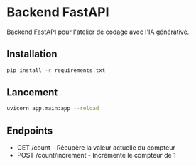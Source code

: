 # Backend FastAPI

Backend FastAPI pour l'atelier de codage avec l'IA générative.

## Installation

```bash
pip install -r requirements.txt
```

## Lancement

```bash
uvicorn app.main:app --reload
```

## Endpoints

- GET /count - Récupère la valeur actuelle du compteur
- POST /count/increment - Incrémente le compteur de 1
